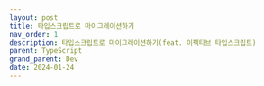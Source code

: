 ```yaml
---
layout: post
title: 타입스크립트로 마이그레이션하기
nav_order: 1
description: 타입스크립트로 마이그레이션하기(feat. 이펙티브 타입스크립트)
parent: TypeScript
grand_parent: Dev
date: 2024-01-24
---
```


<script type="text/javascript">
    window.location.href = "/docs/Dev/TypeScript/2024-01-24-1/";
</script>
